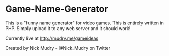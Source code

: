 Game-Name-Generator
===================

This is a "funny name generator" for video games. This is entirely written in PHP. Simply upload it to any web server and it should work! 

Currently live at http://mudry.me/gameideas

Created by Nick Mudry - @Nick_Mudry on Twitter
